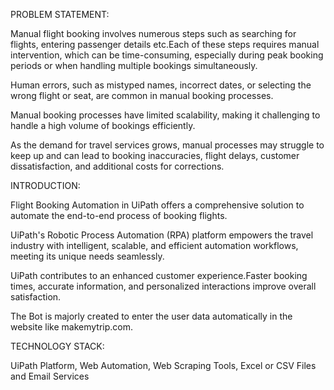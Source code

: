 PROBLEM STATEMENT:

Manual flight booking involves numerous steps such as searching for flights, entering passenger details etc.Each of these steps requires manual intervention, which can be time-consuming, especially during peak booking periods or when handling multiple bookings simultaneously.

Human errors, such as mistyped names, incorrect dates, or selecting the wrong flight or seat, are common in manual booking processes.

Manual booking processes have limited scalability, making it challenging to handle a high volume of bookings efficiently.

As the demand for travel services grows, manual processes may struggle to keep up and  can lead to booking inaccuracies, flight delays, customer dissatisfaction, and additional costs for corrections.

INTRODUCTION:

 Flight Booking Automation in UiPath offers a comprehensive solution to automate the end-to-end process of booking flights.

 UiPath's Robotic Process Automation (RPA) platform empowers the travel industry with intelligent, scalable, and efficient automation workflows, meeting its unique needs seamlessly.

 UiPath contributes to an enhanced customer experience.Faster booking times, accurate information, and personalized interactions improve overall satisfaction.

The Bot is majorly created to enter the user data automatically in the website like makemytrip.com.

TECHNOLOGY STACK:

UiPath Platform,
Web Automation,
Web Scraping Tools,
Excel or CSV Files and
Email Services
